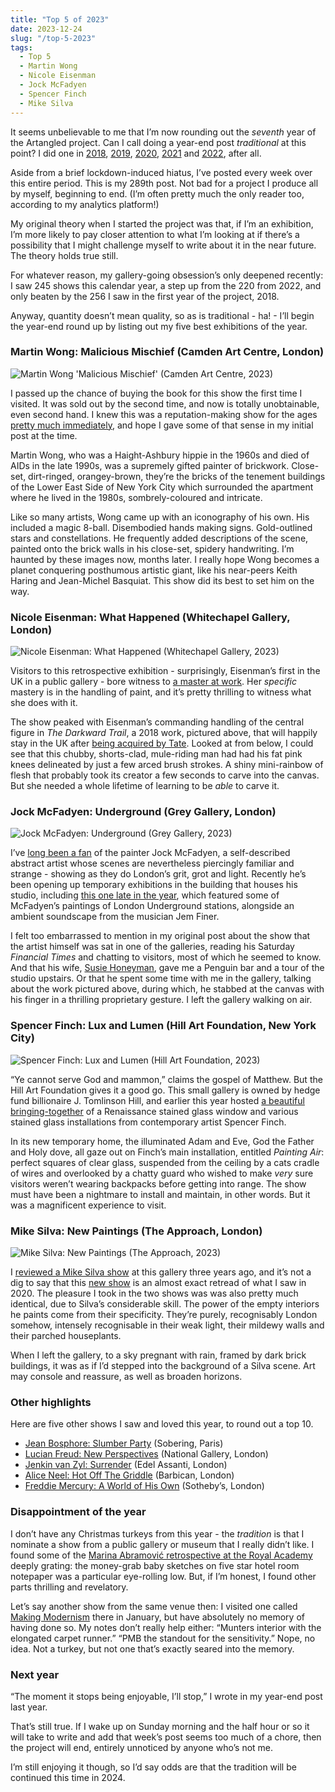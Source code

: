```yaml
---
title: "Top 5 of 2023"
date: 2023-12-24
slug: "/top-5-2023"
tags:
  - Top 5
  - Martin Wong
  - Nicole Eisenman
  - Jock McFadyen
  - Spencer Finch
  - Mike Silva
---
```


It seems unbelievable to me that I’m now rounding out the *seventh* year of the Artangled project. Can I call doing a year-end post *traditional* at this point? I did one in [2018](https://artangled.com/posts/top-5-2018/), [2019](https://artangled.com/posts/top-5-2019/), [2020](https://artangled.com/posts/top-5-2020/), [2021](https://artangled.com/posts/top-5-2021/) and [2022](https://artangled.com/posts/top-5-2022/), after all.

Aside from a brief lockdown-induced hiatus, I’ve posted every week over this entire period. This is my 289th post. Not bad for a project I produce all by myself, beginning to end. (I’m often pretty much the only reader too, according to my analytics platform!)

My original theory when I started the project was that, if I’m an exhibition, I’m more likely to pay closer attention to what I’m looking at if there’s a possibility that I might challenge myself to write about it in the near future. The theory holds true still.

For whatever reason, my gallery-going obsession’s only deepened recently: I saw 245 shows this calendar year, a step up from the 220 from 2022, and only beaten by the 256 I saw in the first year of the project, 2018. 

Anyway, quantity doesn’t mean quality, so as is traditional - ha! - I’ll begin the year-end round up by listing out my five best exhibitions of the year.

### Martin Wong: Malicious Mischief (Camden Art Centre, London)

![Martin Wong 'Malicious Mischief' (Camden Art Centre, 2023)](/wong-camden-2.jpeg)

I passed up the chance of buying the book for this show the first time I visited. It was sold out by the second time, and now is totally unobtainable, even second hand. I knew this was a reputation-making show for the ages [pretty much immediately](https://artangled.com/posts/wong-camden/), and hope I gave some of that sense in my initial post at the time.

Martin Wong, who was a Haight-Ashbury hippie in the 1960s and died of AIDs in the late 1990s, was a supremely gifted painter of brickwork. Close-set, dirt-ringed, orangey-brown, they’re the bricks of the tenement buildings of the Lower East Side of New York City which surrounded the apartment where he lived in the 1980s, sombrely-coloured and intricate.

Like so many artists, Wong came up with an iconography of his own. His included a magic 8-ball. Disembodied hands making signs. Gold-outlined stars and constellations. He frequently added descriptions of the scene, painted onto the brick walls in his close-set, spidery handwriting. I’m haunted by these images now, months later. I really hope Wong becomes a planet conquering posthumous artistic giant, like his near-peers Keith Haring and Jean-Michel Basquiat. This show did its best to set him on the way.

### Nicole Eisenman: What Happened (Whitechapel Gallery, London)

![Nicole Eisenman: What Happened (Whitechapel Gallery, 2023)](/eisenman-whitechapel-1.jpeg)

Visitors to this retrospective exhibition - surprisingly, Eisenman’s first in the UK in a public gallery - bore witness to [a master at work](https://artangled.com/posts/eisenman-whitechapel/). Her *specific* mastery is in the handling of paint, and it’s pretty thrilling to witness what she does with it.

The show peaked with Eisenman’s commanding handling of the central figure in *The Darkward Trail*, a 2018 work, pictured above, that will happily stay in the UK after [being acquired by Tate](https://www.tate.org.uk/art/artworks/eisenman-the-darkward-trail-t15138). Looked at from below, I could see that this chubby, shorts-clad, mule-riding man had had his fat pink knees delineated by just a few arced brush strokes. A shiny mini-rainbow of flesh that probably took its creator a few seconds to carve into the canvas. But she needed a whole lifetime of learning to be *able* to carve it.

### Jock McFadyen: Underground (Grey Gallery, London)

![Jock McFadyen: Underground (Grey Gallery, 2023)](/mcfadyen-grey-1.jpeg)

I’ve [long been a fan](https://artangled.com/posts/steggles-beecroft/) of the painter Jock McFadyen, a self-described abstract artist whose scenes are nevertheless piercingly familiar and strange - showing as they do London’s grit, grot and light. Recently he’s been opening up temporary exhibitions in the building that houses his studio, including [this one late in the year](https://artangled.com/posts/macfadyen-grey/), which featured some of McFadyen’s paintings of London Underground stations, alongside an ambient soundscape from the musician Jem Finer.

I felt too embarrassed to mention in my original post about the show that the artist himself was sat in one of the galleries, reading his Saturday *Financial Times* and chatting to visitors, most of which he seemed to know. And that his wife, [Susie Honeyman](http://www.mekons.de/susie/susiehoneymanpage.html), gave me a Penguin bar and a tour of the studio upstairs. Or that he spent some time with me in the gallery, talking about the work pictured above, during which, he stabbed at the canvas with his finger in a thrilling proprietary gesture. I left the gallery walking on air.

### Spencer Finch: Lux and Lumen (Hill Art Foundation, New York City)

![Spencer Finch: Lux and Lumen (Hill Art Foundation, 2023)](/finch-hill-1.jpeg)

“Ye cannot serve God and mammon,” claims the gospel of Matthew. But the Hill Art Foundation gives it a good go. This small gallery is owned by hedge fund billionaire J. Tomlinson Hill, and earlier this year hosted [a beautiful bringing-together](https://artangled.com/posts/finch-hill/) of a Renaissance stained glass window and various stained glass installations from contemporary artist Spencer Finch.

In its new temporary home, the illuminated Adam and Eve, God the Father and Holy dove, all gaze out on Finch’s main installation, entitled *Painting Air*: perfect squares of clear glass, suspended from the ceiling by a cats cradle of wires and overlooked by a chatty guard who wished to make *very* sure visitors weren’t wearing backpacks before getting into range. The show must have been a nightmare to install and maintain, in other words. But it was a magnificent experience to visit.

### Mike Silva: New Paintings (The Approach, London)

![Mike Silva: New Paintings (The Approach, 2023)](/silva-approach-new-1.jpg)

I [reviewed a Mike Silva show](https://artangled.com/posts/silva-approach/) at this gallery three years ago, and it’s not a dig to say that this [new show](https://artangled.com/posts/silva-approach-new/) is an almost exact retread of what I saw in 2020. The pleasure I took in the two shows was was also pretty much identical, due to Silva’s considerable skill. The power of the empty interiors he paints come from their specificity. They’re purely, recognisably London somehow, intensely recognisable in their weak light, their mildewy walls and their parched houseplants.

When I left the gallery, to a sky pregnant with rain, framed by dark brick buildings, it was as if I’d stepped into the background of a Silva scene. Art may console and reassure, as well as  broaden horizons.

### Other highlights

Here are five other shows I saw and loved this year, to round out a top 10.

- [Jean Bosphore: Slumber Party](https://artangled.com/posts/bosphore-sobering/) (Sobering, Paris)
- [Lucian Freud: New Perspectives](https://artangled.com/posts/freud-national/) (National Gallery, London)
- [Jenkin van Zyl: Surrender](https://artangled.com/posts/van-zyl-assanti/) (Edel Assanti, London)
- [Alice Neel: Hot Off The Griddle](https://artangled.com/posts/neel-barbican/) (Barbican, London)
- [Freddie Mercury: A World of His Own](https://artangled.com/posts/freddie-sothebys/) (Sotheby’s, London)

### Disappointment of the year

I don’t have any Christmas turkeys from this year - the *tradition* is that I nominate a show from a public gallery or museum that I really didn’t like. I found some of the [Marina Abramović retrospective at the Royal Academy](https://www.royalacademy.org.uk/exhibition/marina-abramovic) deeply grating: the money-grab baby sketches on five star hotel room notepaper was a particular eye-rolling low. But, if I’m honest, I found other parts thrilling and revelatory.

Let’s say another show from the same venue then: I visited one called [Making Modernism](https://www.royalacademy.org.uk/exhibition/making-modernism) there in January, but have absolutely no memory of having done so. My notes don’t really help either: “Munters interior with the elongated carpet runner.” “PMB the standout for the sensitivity.” Nope, no idea. Not a turkey, but not one that’s exactly seared into the memory.

### Next year

“The moment it stops being enjoyable, I’ll stop,” I wrote in my year-end post last year. 

That’s still true. If I wake up on Sunday morning and the half hour or so it will take to write and add that week’s post seems too much of a chore, then the project will end, entirely unnoticed by anyone who’s not me. 

I’m still enjoying it though, so I’d say odds are that the tradition will be continued this time in 2024.
